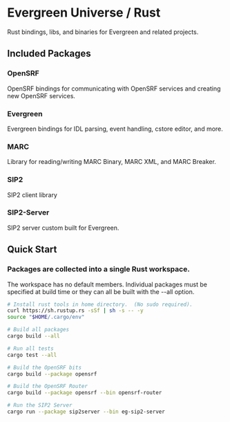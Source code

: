 # Evergreen Universe / Rust

Rust bindings, libs, and binaries for Evergreen and related projects.

## Included Packages

### OpenSRF

OpenSRF bindings for communicating with OpenSRF services and creating
new OpenSRF services.

### Evergreen

Evergreen bindings for IDL parsing, event handling, cstore editor, and more.

### MARC

Library for reading/writing MARC Binary, MARC XML, and MARC Breaker.

### SIP2

SIP2 client library

### SIP2-Server

SIP2 server custom built for Evergreen.

## Quick Start

### Packages are collected into a single Rust workspace.

The workspace has no default members.  Individual packages must be 
specified at build time or they can all be built with the --all option.

```sh
# Install rust tools in home directory.  (No sudo required).
curl https://sh.rustup.rs -sSf | sh -s -- -y
source "$HOME/.cargo/env"

# Build all packages
cargo build --all

# Run all tests
cargo test --all

# Build the OpenSRF bits
cargo build --package opensrf

# Build the OpenSRF Router
cargo build --package opensrf --bin opensrf-router

# Run the SIP2 Server
cargo run --package sip2server --bin eg-sip2-server
```


